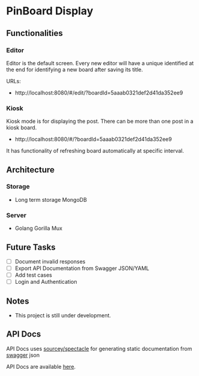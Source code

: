 # PinBoard Display

## Functionalities

### Editor

Editor is the default screen. Every new editor will have a unique identified at
the end for identifying a new board after saving its title.

URLs:

* http://localhost:8080/#/edit/?boardId=5aaab0321def2d41da352ee9

### Kiosk

Kiosk mode is for displaying the post. There can be more than one post in a
kiosk board.

* http://localhost:8080/#/?boardId=5aaab0321def2d41da352ee9

It has functionality of refreshing board automatically at specific interval.

## Architecture

### Storage

* Long term storage MongoDB

### Server

* Golang Gorilla Mux


## Future Tasks

- [ ] Document invalid responses
- [ ] Export API Documentation from Swagger JSON/YAML
- [ ] Add test cases
- [ ] Login and Authentication

## Notes

* This project is still under development.

## API Docs

API Docs uses [sourcey/spectacle](https://github.com/sourcey/spectacle) for generating static documentation from [swagger](https://swagger.io) json

API Docs are available [here](/api-docs).
